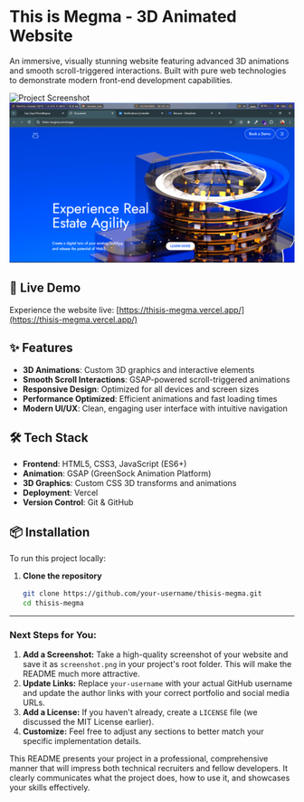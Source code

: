 # This is Megma - 3D Animated Website

An immersive, visually stunning website featuring advanced 3D animations and smooth scroll-triggered interactions. Built with pure web technologies to demonstrate modern front-end development capabilities.

![Project Screenshot]([./Megma.png]) <!-- Add a screenshot later -->
![Project Screenshot](./Megma.png)
## 🚀 Live Demo

Experience the website live: [https://thisis-megma.vercel.app/](https://thisis-megma.vercel.app/)

## ✨ Features

- **3D Animations**: Custom 3D graphics and interactive elements
- **Smooth Scroll Interactions**: GSAP-powered scroll-triggered animations
- **Responsive Design**: Optimized for all devices and screen sizes
- **Performance Optimized**: Efficient animations and fast loading times
- **Modern UI/UX**: Clean, engaging user interface with intuitive navigation

## 🛠️ Tech Stack

- **Frontend**: HTML5, CSS3, JavaScript (ES6+)
- **Animation**: GSAP (GreenSock Animation Platform)
- **3D Graphics**: Custom CSS 3D transforms and animations
- **Deployment**: Vercel
- **Version Control**: Git & GitHub

## 📦 Installation

To run this project locally:

1. **Clone the repository**
   ```bash
   git clone https://github.com/your-username/thisis-megma.git
   cd thisis-megma

---

### **Next Steps for You:**

1.  **Add a Screenshot:** Take a high-quality screenshot of your website and save it as `screenshot.png` in your project's root folder. This will make the README much more attractive.
2.  **Update Links:** Replace `your-username` with your actual GitHub username and update the author links with your correct portfolio and social media URLs.
3.  **Add a License:** If you haven't already, create a `LICENSE` file (we discussed the MIT License earlier).
4.  **Customize:** Feel free to adjust any sections to better match your specific implementation details.

This README presents your project in a professional, comprehensive manner that will impress both technical recruiters and fellow developers. It clearly communicates what the project does, how to use it, and showcases your skills effectively.
